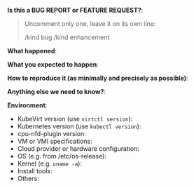 <!-- This form is for bug reports and feature requests ONLY!
Also make sure that you visit our User Guide at https://kubevirt.io/user-guide/
-->

**Is this a BUG REPORT or FEATURE REQUEST?**:

> Uncomment only one, leave it on its own line:
>
> /kind bug
> /kind enhancement


**What happened**:

**What you expected to happen**:

**How to reproduce it (as minimally and precisely as possible)**:


**Anything else we need to know?**:

**Environment**:
- KubeVirt version (use `virtctl version`):
- Kubernetes version (use `kubectl version`):
- cpu-nfd-plugin version:
- VM or VMI specifications:
- Cloud provider or hardware configuration:
- OS (e.g. from /etc/os-release):
- Kernel (e.g. `uname -a`):
- Install tools:
- Others:

